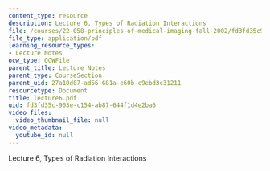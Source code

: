 ```yaml
---
content_type: resource
description: Lecture 6, Types of Radiation Interactions
file: /courses/22-058-principles-of-medical-imaging-fall-2002/fd3fd35c903ec154ab87644f1d4e2ba6_lecture6.pdf
file_type: application/pdf
learning_resource_types:
- Lecture Notes
ocw_type: OCWFile
parent_title: Lecture Notes
parent_type: CourseSection
parent_uid: 27a10d07-ad56-681a-e60b-c9ebd3c31211
resourcetype: Document
title: lecture6.pdf
uid: fd3fd35c-903e-c154-ab87-644f1d4e2ba6
video_files:
  video_thumbnail_file: null
video_metadata:
  youtube_id: null
---
```

Lecture 6, Types of Radiation Interactions

